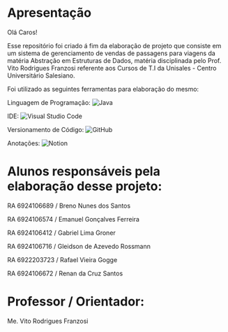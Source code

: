 # Apresentação

Olá Caros!

Esse repositório foi criado á fim da elaboração de projeto que consiste em um sistema de gerenciamento de vendas de passagens para viagens da matéria Abstração em Estruturas de Dados, matéria disciplinada pelo Prof. Vito Rodrigues Franzosi referente aos Cursos de T.I da Unisales - Centro Universitário Salesiano.

Foi utilizado as seguintes ferramentas para elaboração do mesmo:

Linguagem de Programação:
![Java](https://img.shields.io/badge/java-%23ED8B00.svg?style=for-the-badge&logo=openjdk&logoColor=white)

IDE: 
![Visual Studio Code](https://img.shields.io/badge/Visual%20Studio%20Code-0078d7.svg?style=for-the-badge&logo=visual-studio-code&logoColor=white)

Versionamento de Código:
![GitHub](https://img.shields.io/badge/github-%23121011.svg?style=for-the-badge&logo=github&logoColor=white)

Anotações:
![Notion](https://img.shields.io/badge/Notion-%23000000.svg?style=for-the-badge&logo=notion&logoColor=white)

# Alunos responsáveis pela elaboração desse projeto:

RA 6924106689 / Breno Nunes dos Santos

RA 6924106574 / Emanuel Gonçalves Ferreira

RA 6924106412 / Gabriel Lima Groner

RA 6924106716 / Gleidson de Azevedo Rossmann

RA 6922203723 / Rafael Vieira Gogge

RA 6924106672 / Renan da Cruz Santos

# Professor / Orientador:

Me. Vito Rodrigues Franzosi

